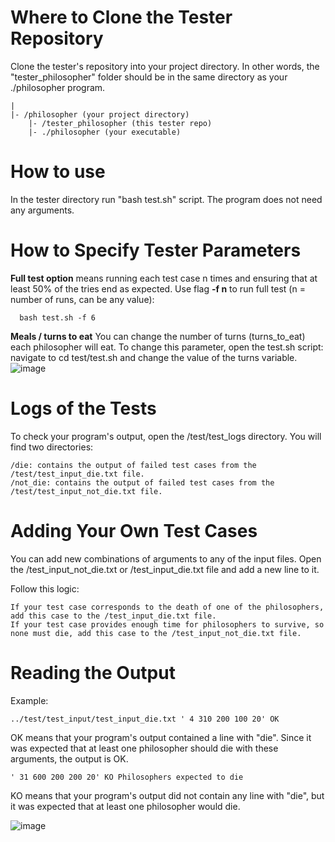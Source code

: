 
# Where to Clone the Tester Repository

Clone the tester's repository into your project directory. In other words, the "tester_philosopher" folder should be in the same directory as your ./philosopher program.
    
    |
    |- /philosopher (your project directory) 
        |- /tester_philosopher (this tester repo) 
        |- ./philosopher (your executable)


# How to use 

In the tester directory run "bash test.sh" script. The program does not need any arguments.

# How to Specify Tester Parameters
**Full test option** means running each test case n times and ensuring that at least 50% of the tries end as expected.
Use flag **-f n** to run full test (n = number of runs, can be any value):
      
      bash test.sh -f 6

**Meals / turns to eat** You can change the number of turns (turns_to_eat) each philosopher will eat. To change this parameter, open the test.sh script: navigate to cd test/test.sh and change the value of the turns variable.
![image](https://github.com/upwelling-twll/test_philosophers/assets/92473270/2f1867f3-f972-4ab4-90d7-8041e6bbea34)

# Logs of the Tests

To check your program's output, open the /test/test_logs directory. You will find two directories:
        
    /die: contains the output of failed test cases from the /test/test_input_die.txt file.
    /not_die: contains the output of failed test cases from the /test/test_input_not_die.txt file.

# Adding Your Own Test Cases

You can add new combinations of arguments to any of the input files. Open the /test_input_not_die.txt or /test_input_die.txt file and add a new line to it.

Follow this logic:

    If your test case corresponds to the death of one of the philosophers, add this case to the /test_input_die.txt file.
    If your test case provides enough time for philosophers to survive, so none must die, add this case to the /test_input_not_die.txt file.

# Reading the Output

Example:

    ../test/test_input/test_input_die.txt ' 4 310 200 100 20' OK

 OK means that your program's output contained a line with "die". Since it was expected that at least one philosopher should die with these arguments, the output is OK.

    ' 31 600 200 200 20' KO Philosophers expected to die

KO means that your program's output did not contain any line with "die", but it was expected that at least one philosopher would die.

![image](https://github.com/upwelling-twll/test_philosophers/assets/92473270/42111e49-e0b0-4889-a30c-7865f974e064)



